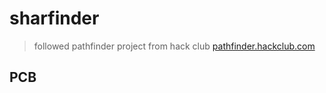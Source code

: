 # sharfinder

 > followed pathfinder project from hack club [pathfinder.hackclub.com](https://pathfinder.hackclub.com/)

## PCB
